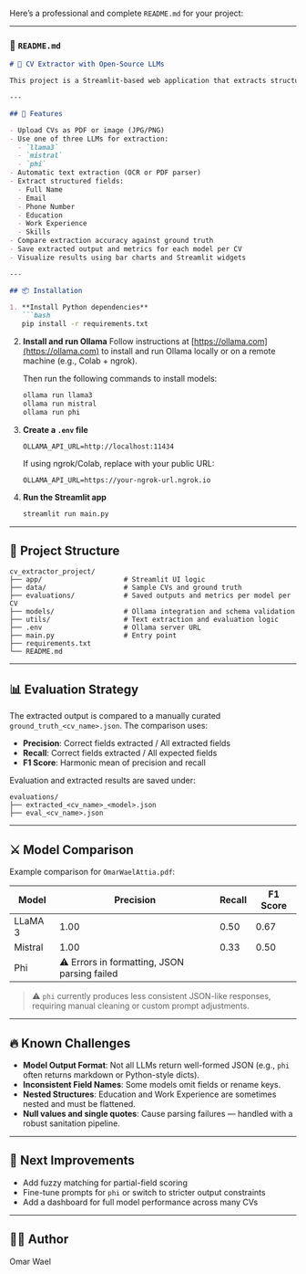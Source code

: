 Here’s a professional and complete `README.md` for your project:

---

### 📄 `README.md`

```markdown
# 🧠 CV Extractor with Open-Source LLMs

This project is a Streamlit-based web application that extracts structured information from CVs (PDF or scanned images) using open-source large language models (LLMs) running via [Ollama](https://ollama.com/). The extracted information is evaluated against predefined ground truth using precision, recall, and F1-score to compare the performance of different models.

---

## 🚀 Features

- Upload CVs as PDF or image (JPG/PNG)
- Use one of three LLMs for extraction:
  - `llama3`
  - `mistral`
  - `phi`
- Automatic text extraction (OCR or PDF parser)
- Extract structured fields:
  - Full Name
  - Email
  - Phone Number
  - Education
  - Work Experience
  - Skills
- Compare extraction accuracy against ground truth
- Save extracted output and metrics for each model per CV
- Visualize results using bar charts and Streamlit widgets

---

## 📦 Installation

1. **Install Python dependencies**
   ```bash
   pip install -r requirements.txt
   ```

2. **Install and run Ollama**
   Follow instructions at [https://ollama.com](https://ollama.com) to install and run Ollama locally or on a remote machine (e.g., Colab + ngrok).

   Then run the following commands to install models:
   ```bash
   ollama run llama3
   ollama run mistral
   ollama run phi
   ```

3. **Create a `.env` file**

   ```env
   OLLAMA_API_URL=http://localhost:11434
   ```

   If using ngrok/Colab, replace with your public URL:
   ```env
   OLLAMA_API_URL=https://your-ngrok-url.ngrok.io
   ```

4. **Run the Streamlit app**
   ```bash
   streamlit run main.py
   ```

---

## 📂 Project Structure

```
cv_extractor_project/
├── app/                    # Streamlit UI logic
├── data/                   # Sample CVs and ground truth
├── evaluations/            # Saved outputs and metrics per model per CV
├── models/                 # Ollama integration and schema validation
├── utils/                  # Text extraction and evaluation logic
├── .env                    # Ollama server URL
├── main.py                 # Entry point
├── requirements.txt
└── README.md
```

---

## 📊 Evaluation Strategy

The extracted output is compared to a manually curated `ground_truth_<cv_name>.json`. The comparison uses:

- **Precision**: Correct fields extracted / All extracted fields
- **Recall**: Correct fields extracted / All expected fields
- **F1 Score**: Harmonic mean of precision and recall

Evaluation and extracted results are saved under:

```
evaluations/
├── extracted_<cv_name>_<model>.json
├── eval_<cv_name>.json
```

---

## ⚔️ Model Comparison

Example comparison for `OmarWaelAttia.pdf`:

| Model   | Precision | Recall | F1 Score |
|---------|-----------|--------|----------|
| LLaMA 3 | 1.00      | 0.50   | 0.67     |
| Mistral | 1.00      | 0.33   | 0.50     |
| Phi     | ⚠ Errors in formatting, JSON parsing failed |

> ⚠ `phi` currently produces less consistent JSON-like responses, requiring manual cleaning or custom prompt adjustments.

---

## 🔥 Known Challenges

- **Model Output Format**: Not all LLMs return well-formed JSON (e.g., `phi` often returns markdown or Python-style dicts).
- **Inconsistent Field Names**: Some models omit fields or rename keys.
- **Nested Structures**: Education and Work Experience are sometimes nested and must be flattened.
- **Null values and single quotes**: Cause parsing failures — handled with a robust sanitation pipeline.

---

## 📌 Next Improvements

- Add fuzzy matching for partial-field scoring
- Fine-tune prompts for `phi` or switch to stricter output constraints
- Add a dashboard for full model performance across many CVs

---

## 👨‍💻 Author

Omar Wael